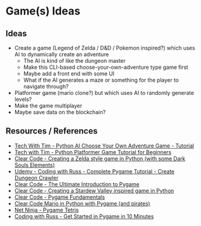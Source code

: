 # Game(s) Ideas

## Ideas

- Create a game (Legend of Zelda / D&D / Pokemon inspired?) which uses AI to dynamically create an adventure
  - The AI is kind of like the dungeon master
  - Make this CLI-based choose-your-own-adventure type game first
  - Maybe add a front end with some UI
  - What if the AI generates a maze or something for the player to navigate through?
- Platformer game (mario clone?) but which uses AI to randomly generate levels?
- Make the game multiplayer
- Maybe save data on the blockchain?

## Resources / References

- [Tech With Tim - Python AI Choose Your Own Adventure Game - Tutorial](https://www.youtube.com/watch?v=nhYcTh6vw9A)
- [Tech with Tim - Python Platformer Game Tutorial for Beginners](https://www.youtube.com/watch?v=6gLeplbqtqg)
- [Clear Code - Creating a Zelda style game in Python (with some Dark Souls Elements)](https://www.youtube.com/watch?v=QU1pPzEGrqw)
- [Udemy - Coding with Russ - Complete Pygame Tutorial - Create Dungeon Crawler](https://www.udemy.com/course/pygame-dungeon-crawler/)
- [Clear Code - The Ultimate Introduction to Pygame](https://www.youtube.com/watch?v=AY9MnQ4x3zk)
- [Clear Code - Creating a Stardew Valley inspired game in Python](https://www.youtube.com/watch?v=T4IX36sP_0c)
- [Clear Code - Pygame Fundamentals](https://www.youtube.com/playlist?list=PL8ui5HK3oSiHnIdi0XIAVXHAeulNmBrLy)
- [Clear Code Mario in Python with Pygame (and pirates)](https://www.youtube.com/playlist?list=PL8ui5HK3oSiGXM2Pc2DahNu1xXBf7WQh-)
- [Net Ninja - Pygame Tetris](https://www.youtube.com/playlist?list=PL4cUxeGkcC9iurLoO9Mu7GqsKlxEXcf8m)
- [Coding with Russ - Get Started in Pygame in 10 Minutes](https://www.youtube.com/watch?v=y9VG3Pztok8)
